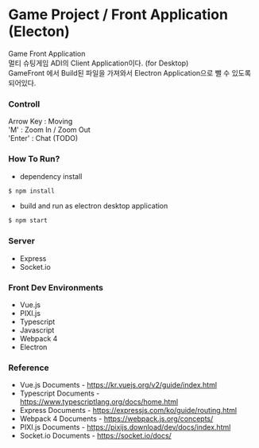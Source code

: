 Game Project / Front Application (Electon)
=============
Game Front Application  
멀티 슈팅게임 ADI의 Client Application이다. (for Desktop)  
GameFront 에서 Build된 파일을 가져와서 Electron Application으로 뺄 수 있도록 되어있다.

### Controll ###
Arrow Key : Moving  
'M' : Zoom In / Zoom Out  
'Enter' : Chat (TODO)  

### How To Run? ###
- dependency install
```sh
$ npm install
```
- build and run as electron desktop application
```sh
$ npm start
```

### Server ###
- Express
- Socket.io

### Front Dev Environments ###
- Vue.js
- PIXI.js
- Typescript
- Javascript
- Webpack 4
- Electron

### Reference ###
- Vue.js Documents - https://kr.vuejs.org/v2/guide/index.html
- Typescript Documents - https://www.typescriptlang.org/docs/home.html
- Express Documents - https://expressjs.com/ko/guide/routing.html
- Webpack 4 Documents - https://webpack.js.org/concepts/
- PIXI.js Documents - https://pixijs.download/dev/docs/index.html
- Socket.io Documents - https://socket.io/docs/
